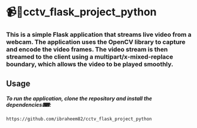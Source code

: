 # 📹🎥cctv_flask_project_python
### This is a simple Flask application that streams live video from a webcam. The application uses the OpenCV library to capture and encode the video frames. The video stream is then streamed to the client using a multipart/x-mixed-replace boundary, which allows the video to be played smoothly.

## Usage

##### To run the application, clone the repository and install the dependencies⌨:
```
https://github.com/ibraheem82/cctv_flask_project_python
```
